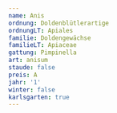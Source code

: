 ```yaml
---
name: Anis
ordnung: Doldenblütlerartige
ordnungLT: Apiales
familie: Doldengewächse
familieLT: Apiaceae
gattung: Pimpinella
art: anisum
staude: false
preis: A
jahr: '1'
winter: false
karlsgarten: true
---
```

